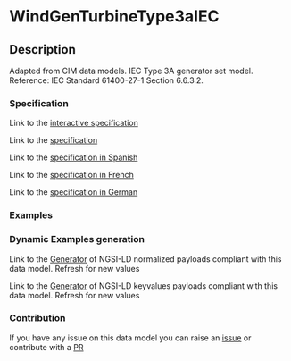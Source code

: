 # WindGenTurbineType3aIEC

## Description 

Adapted from CIM data models. IEC Type 3A generator set model.  Reference: IEC Standard 61400-27-1 Section 6.6.3.2.
### Specification

Link to the [interactive specification](https://swagger.lab.fiware.org/?url=https://smart-data-models.github.io/dataModel.EnergyCIM/WindGenTurbineType3aIEC/swagger.yaml)

Link to the [specification](https://smart-data-models.github.io/dataModel.EnergyCIM/WindGenTurbineType3aIEC/doc/spec.md)

Link to the [specification in Spanish](https://smart-data-models.github.io/dataModel.EnergyCIM/WindGenTurbineType3aIEC/doc/spec_ES.md)

Link to the [specification in French](https://smart-data-models.github.io/dataModel.EnergyCIM/WindGenTurbineType3aIEC/doc/spec_FR.md)

Link to the [specification in German](https://smart-data-models.github.io/dataModel.EnergyCIM/WindGenTurbineType3aIEC/doc/spec_DE.md)
### Examples
### Dynamic Examples generation

Link to the [Generator](https://smartdatamodels.org/extra/ngsi-ld_generator_v0.92.php?schemaUrl=https://raw.githubusercontent.com/smart-data-models/dataModel.EnergyCIM/master/WindGenTurbineType3aIEC/schema.json&email=info@smartdatamodels.org) of NGSI-LD normalized payloads compliant with this data model. Refresh for new values

Link to the [Generator](https://smartdatamodels.org/extra/ngsi-ld_generator_keyvalues_v0.92.php?schemaUrl=https://raw.githubusercontent.com/smart-data-models/dataModel.EnergyCIM/master/WindGenTurbineType3aIEC/schema.json&email=info@smartdatamodels.org) of NGSI-LD keyvalues payloads compliant with this data model. Refresh for new values
### Contribution

 If you have any issue on this data model you can raise an [issue](https://github.com/smart-data-models/dataModel.EnergyCIM/issues)  or contribute with a [PR](https://github.com/smart-data-models/dataModel.EnergyCIM/pulls)